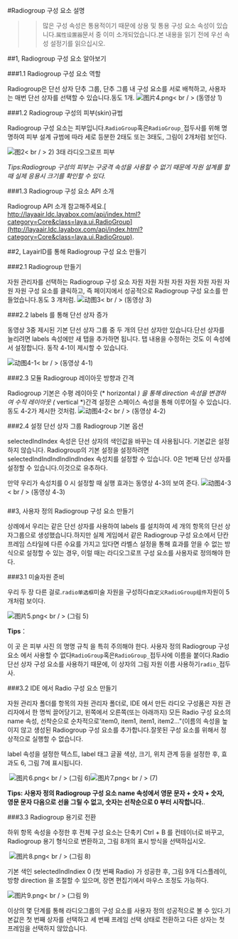 #Radiogroup 구성 요소 설명

>> 많은 구성 속성은 통용적이기 때문에 상용 및 통용 구성 요소 속성이 있습니다.`属性设置器`문서 중 이미 소개되었습니다.본 내용을 읽기 전에 우선 속성 설정기를 읽으십시오.

##1, Radiogroup 구성 요소 알아보기

###1.1 Radiogroup 구성 요소 역할

Radiogroup은 단선 상자 단추 그룹, 단추 그룹 내 구성 요소를 서로 배척하고, 사용자는 매번 단선 상자를 선택할 수 있습니다.동도 1개.
![图片4.png](img/1.gif)< br / > (동영상 1)

###1.2 Radiogroup 구성의 피부(skin)규범

Radiogroup 구성 요소는 피부입니다.`RadioGroup`혹은`RadioGroup_`접두사를 위해 명명하여 피부 설계 규범에 따라 세로 등분한 2태도 또는 3태도, 그림이 2개처럼 보인다.

![图2](img/2.png)< br / > 2) 3태 라디오그로프 피부

*Tips:Radiogroup 구성의 피부는 구궁격 속성을 사용할 수 없기 때문에 자원 설계를 할 때 실제 응용시 크기를 확인할 수 있다.*

###1.3 Radiogroup 구성 요소 API 소개

Radiogroup API 소개 참고해주세요.[ http://layaair.ldc.layabox.com/api/index.html?category=Core&class=laya.ui.RadioGroup](http://layaair.ldc.layabox.com/api/index.html?category=Core&class=laya.ui.RadioGroup).




##2, LayairID를 통해 Radiogroup 구성 요소 만들기

###2.1 Radiogroup 만들기

자원 관리자를 선택하는 Radiogroup 구성 요소 자원 자원 자원 자원 자원 자원 자원 자원 자원 구성 요소를 클릭하고, 즉 페이지에서 성공적으로 Radiogroup 구성 요소를 만들었습니다.동도 3 개처럼.
​![动图3](img/3.gif)< br / > (동영상 3)



###2.2 labels 를 통해 단선 상자 증가

동영상 3중 제시된 기본 단선 상자 그룹 중 두 개의 단선 상자만 있습니다.단선 상자를 늘리려면 labels 속성에만 새 탭을 추가하면 됩니다. 탭 내용을 수정하는 것도 이 속성에서 설정합니다. 동작 4-1이 제시할 수 있습니다.

​![动图4-1](img/4-1.gif)< br / > (동영상 4-1)



###2.3 모듈 Radiogroup 레이아웃 방향과 간격

Radiogroup 기본은 수평 레이아웃 (* horizontal *) 을 통해 direction 속성을 변경하여 수직 레이아웃 (* vertical *)간격 설정은 스페이스 속성을 통해 이루어질 수 있습니다.동도 4-2가 제시한 것처럼.
![动图4-2](img/4-2.gif)< br / > (동영상 4-2)



###2.4 설정 단선 상자 그룹 Radiogroup 기본 옵션

selectedIndIndex 속성은 단선 상자의 색인값을 바꾸는 데 사용됩니다. 기본값은 설정하지 않습니다. Radiogroup의 기본 설정을 설정하려면 selectedIndIndIndIndIndIndex 속성치를 설정할 수 있습니다. 0은 1번째 단선 상자를 설정할 수 있습니다.이것으로 유추하다.

만약 우리가 속성치를 0 시 설정할 때 실행 효과는 동영상 4-3의 보여 준다.
![动图4-3](img/4-3.gif)< br / > (동영상 4-3)

### 



##3, 사용자 정의 Radiogroup 구성 요소 만들기

상례에서 우리는 같은 단선 상자를 사용하여 labels 를 설치하여 세 개의 항목의 단선 상자그룹으로 생성했습니다.하지만 실제 게임에서 같은 Radiogroup 구성 요소에서 단칸 프레임 스타일에 다른 수요를 가지고 있다면 라벨스 설정을 통해 효과를 얻을 수 없는 방식으로 설정할 수 있는 경우, 이럴 때는 라디오그로프 구성 요소를 사용자로 정의해야 한다.




###3.1 미술자원 준비

우리 두 장 다른 걸로.`radio单选框`미술 자원을 구성하다`自定义RadioGroup组件`자원이 5개처럼 보이다.

​![图片5.png](img/5.png)< br / > (그림 5)

**Tips**：

이 곳 은 피부 사진 의 명명 규칙 을 특히 주의해야 한다. 사용자 정의 Radiogroup 구성 요소 에서 사용할 수 없다`RadioGroup`혹은`RadioGroup_`접두사에 이름을 붙이다.Radio 단선 상자 구성 요소를 사용하기 때문에, 이 상자의 그림 자원 이름 사용하기`radio_`접두사.



###3.2 IDE 에서 Radio 구성 요소 만들기

자원 관리자 폴더를 항목의 자원 관리자 폴더로, IDE 에서 만든 라디오 구성품은 자원 관리자에서 한 명씩 끌어당기고, 왼쪽에서 오른쪽(또는 아래까지) 모든 Radio 구성 요소의 name 속성, 선착순으로 순차적으로'item0, item1, item1, item2..."(이름의 속성을 높이지 않고 생성된 Radiogroup 구성 요소를 추가합니다.잘못된 구성 요소를 위해서 정상적으로 실행할 수 없습니다.

label 속성을 설정한 텍스트, label 태그 글꼴 색상, 크기, 위치 관계 등을 설정한 후, 효과도 6, 그림 7에 표시됩니다.



​        ![图片6.png](img/6.png)< br / > (그림 6)![图片7.png](img/7.png)< br / > (7)

​**Tips: 사용자 정의 Radiogroup 구성 요소 name 속성에서 영문 문자 + 숫자 + 숫자, 영문 문자 다음으로 선을 그릴 수 없고, 숫자는 선착순으로 0 부터 시작합니다.**.



###3.3 Radiogroup 용기로 전환

하위 항목 속성을 수정한 후 전체 구성 요소는 단축키 Ctrl + B 를 컨테이너로 바꾸고, Radiogroup 용기 형식으로 변환하고, 그림 8개의 표시 방식을 선택하십시오.



​        ![图片8.png](img/8.png)< br / > (그림 8)



기본 색인 selectedIndIndiex 0 (첫 번째 Radio) 가 성공한 후, 그림 9개 디스플레이, 방향 direction 을 조절할 수 있으며, 장면 편집기에서 마우스 조정도 가능하다.

​![图片9.png](img/9.png)< br / > (그림 9)

이상의 몇 단계를 통해 라디오그룹의 구성 요소를 사용자 정의 성공적으로 볼 수 있다.기본값은 첫 번째 상자를 선택하고 세 번째 프레임 선택 상태로 전환하고 다른 상자는 첫 프레임을 선택하지 않았습니다.